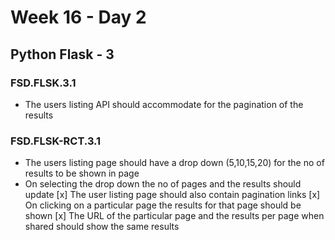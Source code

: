# Week 16 - Day 2

## Python Flask - 3

### FSD.FLSK.3.1

- The users listing API should accommodate for the pagination of the results

### FSD.FLSK-RCT.3.1

- The users listing page should have a drop down (5,10,15,20) for the no of results to be shown in page
- On selecting the drop down the no of pages and the results should update
  [x] The user listing page should also contain pagination links
  [x] On clicking on a particular page the results for that page should be shown
  [x] The URL of the particular page and the results per page when shared should show the same results
